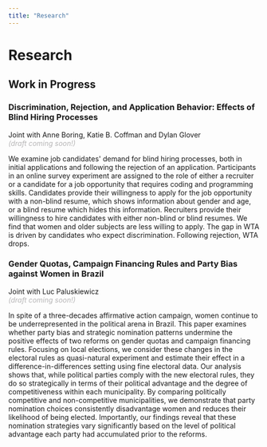 ```yaml
---
title: "Research"
---
```


# Research

## Work in Progress

### Discrimination, Rejection, and Application Behavior: Effects of Blind Hiring Processes
Joint with Anne Boring, Katie B. Coffman and Dylan Glover  
_<span style="color:#b7b6b7;">(draft coming soon!)</span>_  

We examine job candidates' demand for blind hiring processes, both in initial applications and following the rejection of an application. Participants in an online survey experiment are assigned to the role of either a recruiter or a candidate for a job opportunity that requires coding and programming skills. Candidates provide their willingness to apply for the job opportunity with a non-blind resume, which shows information about gender and age, or a blind resume which hides this information. Recruiters provide their willingness to hire candidates with either non-blind or blind resumes. We find that women and older subjects are less willing to apply. The gap in WTA is driven by candidates who expect discrimination. Following rejection, WTA drops.

### Gender Quotas, Campaign Financing Rules and Party Bias against Women in Brazil
Joint with Luc Paluskiewicz  
_<span style="color:#b7b6b7;">(draft coming soon!)</span>_  

In spite of a three-decades affirmative action campaign, women continue to be underrepresented in the political arena in Brazil. This paper examines whether party bias and strategic nomination patterns undermine the positive effects of two reforms on gender quotas and campaign financing rules. Focusing on local elections, we consider these changes in the electoral rules as quasi-natural experiment and estimate their effect in a difference-in-differences setting using fine electoral data. Our analysis shows that, while political parties comply with the new electoral rules, they do so strategically in terms of their political advantage and the degree of competitiveness within each municipality. By comparing politically competitive and non-competitive municipalities, we demonstrate that party nomination choices consistently disadvantage women and reduces their likelihood of being elected. Importantly, our findings reveal that these nomination strategies vary significantly based on the level of political advantage each party had accumulated prior to the reforms.
